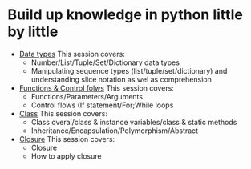 # Build up knowledge in python little by little
- [Data types](./datatypes.ipynb)
This session covers:
  - Number/List/Tuple/Set/Dictionary data types
  - Manipulating sequence types (list/tuple/set/dictionary) and understanding slice notation as wel as comprehension
- [Functions & Control folws](./function_and_control_flow.ipynb)
This session covers:
  - Functions/Parameters/Arguments
  - Control flows (If statement/For;While loops
- [Class](./class.ipynb)
This session covers:
  - Class overal/class & instance variables/class & static methods
  - Inheritance/Encapsulation/Polymorphism/Abstract
- [Closure](./closure.ipynb)
This session covers:
  - Closure
  - How to apply closure

